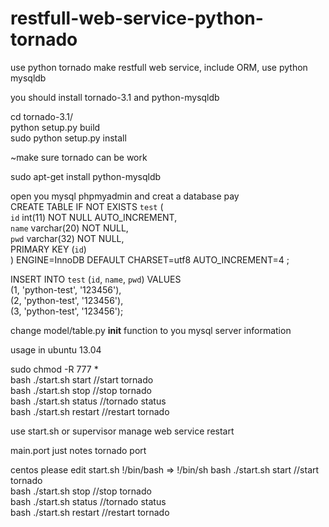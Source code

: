 restfull-web-service-python-tornado
=======

use python tornado make restfull web service, include ORM, use python mysqldb

you should install tornado-3.1 and python-mysqldb

cd tornado-3.1/  
python setup.py build  
sudo python setup.py install  

~make sure tornado can be work

sudo apt-get install python-mysqldb  

open you mysql phpmyadmin and creat a database pay  
CREATE TABLE IF NOT EXISTS `test` (  
  `id` int(11) NOT NULL AUTO_INCREMENT,  
  `name` varchar(20) NOT NULL,  
  `pwd` varchar(32) NOT NULL,  
  PRIMARY KEY (`id`)  
) ENGINE=InnoDB  DEFAULT CHARSET=utf8 AUTO_INCREMENT=4 ;  

INSERT INTO `test` (`id`, `name`, `pwd`) VALUES  
(1, 'python-test', '123456'),  
(2, 'python-test', '123456'),  
(3, 'python-test', '123456');  

change model/table.py __init__ function to you mysql server information  

usage in ubuntu 13.04  

sudo chmod -R 777 *  
bash ./start.sh start //start tornado  
bash ./start.sh stop //stop tornado  
bash ./start.sh status //tornado status   
bash ./start.sh restart //restart tornado  

use start.sh or supervisor manage web service restart  

main.port just notes tornado port

centos please edit start.sh
!/bin/bash => !/bin/sh
bash ./start.sh start //start tornado  
bash ./start.sh stop //stop tornado  
bash ./start.sh status //tornado status   
bash ./start.sh restart //restart tornado 
